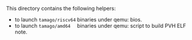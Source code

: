 This directory contains the following helpers:

  * to launch `tamago/riscv64`  binaries under qemu: bios.
  * to launch `tamago/amd64  `  binaries under qemu: script to build PVH ELF note.
